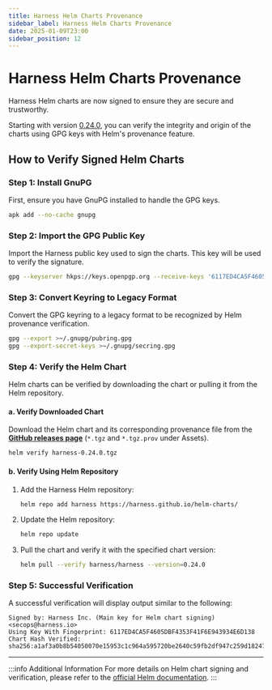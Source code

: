 ```yaml
---
title: Harness Helm Charts Provenance
sidebar_label: Harness Helm Charts Provenance
date: 2025-01-09T23:00
sidebar_position: 12
---
```


# Harness Helm Charts Provenance

Harness Helm charts are now signed to ensure they are secure and trustworthy. 

Starting with version [0.24.0](/release-notes/self-managed-enterprise-edition), you can verify the integrity and origin of the charts using GPG keys with Helm's provenance feature.

## How to Verify Signed Helm Charts

### Step 1: Install GnuPG
First, ensure you have GnuPG installed to handle the GPG keys.

```bash
apk add --no-cache gnupg
```

### Step 2: Import the GPG Public Key
Import the Harness public key used to sign the charts. This key will be used to verify the signature.

```bash
gpg --keyserver hkps://keys.openpgp.org --receive-keys '6117ED4CA5F4605DBF4353F41F6E943934E6D138'
```

### Step 3: Convert Keyring to Legacy Format
Convert the GPG keyring to a legacy format to be recognized by Helm provenance verification.

```bash
gpg --export >~/.gnupg/pubring.gpg
gpg --export-secret-keys >~/.gnupg/secring.gpg
```

### Step 4: Verify the Helm Chart
Helm charts can be verified by downloading the chart or pulling it from the Helm repository.

#### a. Verify Downloaded Chart
Download the Helm chart and its corresponding provenance file from the **[GitHub releases page](https://github.com/harness/helm-charts/releases/tag/harness-0.24.0)** (`*.tgz` and `*.tgz.prov` under Assets).

```bash
helm verify harness-0.24.0.tgz
```

#### b. Verify Using Helm Repository
1. Add the Harness Helm repository:

   ```bash
   helm repo add harness https://harness.github.io/helm-charts/
   ```

2. Update the Helm repository:

   ```bash
   helm repo update
   ```

3. Pull the chart and verify it with the specified chart version:

   ```bash
   helm pull --verify harness/harness --version=0.24.0
   ```

### Step 5: Successful Verification
A successful verification will display output similar to the following:

```plaintext
Signed by: Harness Inc. (Main key for Helm chart signing) <secops@harness.io>
Using Key With Fingerprint: 6117ED4CA5F4605DBF4353F41F6E943934E6D138
Chart Hash Verified: sha256:a1af3a0b8b54050070e15953c1c964a595720be2640c59fb2df947c259d18247
```
***

:::info Additional Information
For more details on Helm chart signing and verification, please refer to the [official Helm documentation](https://helm.sh/docs/topics/provenance/).
:::